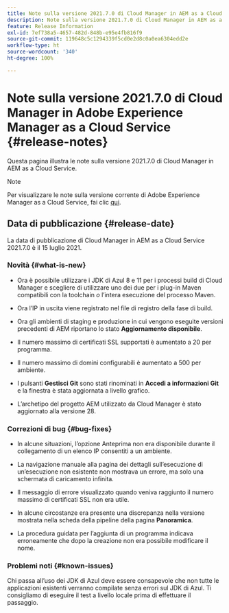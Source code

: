 ```yaml
---
title: Note sulla versione 2021.7.0 di Cloud Manager in AEM as a Cloud Service
description: Note sulla versione 2021.7.0 di Cloud Manager in AEM as a Cloud Service
feature: Release Information
exl-id: 7ef738a5-4657-482d-848b-e95e4fb816f9
source-git-commit: 119648c5c1294339f5cd0e2d8c0a0ea6304edd2e
workflow-type: ht
source-wordcount: '340'
ht-degree: 100%

---
```


# Note sulla versione 2021.7.0 di Cloud Manager in Adobe Experience Manager as a Cloud Service {#release-notes}

Questa pagina illustra le note sulla versione 2021.7.0 di Cloud Manager in AEM as a Cloud Service.

>[!NOTE]
>Per visualizzare le note sulla versione corrente di Adobe Experience Manager as a Cloud Service, fai clic [qui](https://experienceleague.adobe.com/docs/experience-manager-cloud-service/release-notes/release-notes/release-notes-current.html?lang=it).

## Data di pubblicazione {#release-date}

La data di pubblicazione di Cloud Manager in AEM as a Cloud Service 2021.7.0 è il 15 luglio 2021.


### Novità {#what-is-new}

* Ora è possibile utilizzare i JDK di Azul 8 e 11 per i processi build di Cloud Manager e scegliere di utilizzare uno dei due per i plug-in Maven compatibili con la toolchain *o* l’intera esecuzione del processo Maven.

* Ora l’IP in uscita viene registrato nel file di registro della fase di build.

* Ora gli ambienti di staging e produzione in cui vengono eseguite versioni precedenti di AEM riportano lo stato **Aggiornamento disponibile**.

* Il numero massimo di certificati SSL supportati è aumentato a 20 per programma.

* Il numero massimo di domini configurabili è aumentato a 500 per ambiente.

* I pulsanti **Gestisci Git** sono stati rinominati in **Accedi a informazioni Git** e la finestra è stata aggiornata a livello grafico.

* L’archetipo del progetto AEM utilizzato da Cloud Manager è stato aggiornato alla versione 28.

### Correzioni di bug {#bug-fixes}

* In alcune situazioni, l’opzione Anteprima non era disponibile durante il collegamento di un elenco IP consentiti a un ambiente.

* La navigazione manuale alla pagina dei dettagli sull’esecuzione di un’esecuzione non esistente non mostrava un errore, ma solo una schermata di caricamento infinita.

* Il messaggio di errore visualizzato quando veniva raggiunto il numero massimo di certificati SSL non era utile.

* In alcune circostanze era presente una discrepanza nella versione mostrata nella scheda della pipeline della pagina **Panoramica**.

* La procedura guidata per l’aggiunta di un programma indicava erroneamente che dopo la creazione non era possibile modificare il nome.

### Problemi noti {#known-issues}

Chi passa all’uso dei JDK di Azul deve essere consapevole che non tutte le applicazioni esistenti verranno compilate senza errori sul JDK di Azul. Ti consigliamo di eseguire il test a livello locale prima di effettuare il passaggio.
